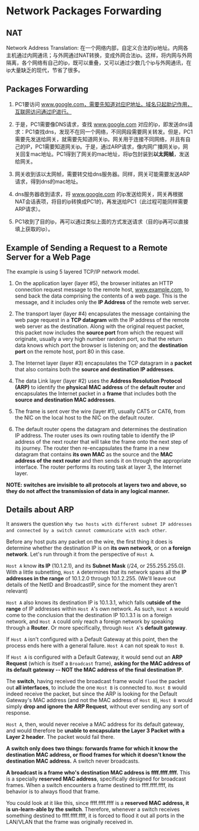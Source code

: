 # Network Packages Forwarding


## NAT
Network Address Translation: 在一个网络内部，自定义合法的ip地址。内网各主机通过内网通讯；与外网通过NAT转换，变成外网合法ip。这样，将内网与外网隔离，各个网络有自己的ip，既可以重叠，又可以通过少数几个ip与外网通讯，在ip大量缺乏的现代，节省了很多。

## Packages Forwarding
1. PC1要访问 www.google.com，需要先知道对应IP地址。域名只起助记作用，互联网访问通过IP进行。

2. 于是，PC1需要像DNS请求，查找 www.google.com 对应的ip，即发送dns请求：PC1查找dns，发现不在同一个网络，不同网段需要网关转发。但是，PC1需要先发送给网关，就需要先知道网关ip。网关用于连接不同网络，并且有自己的IP，PC1需要知道网关ip。于是，通过ARP请求，像内网广播网关ip，网关回复mac地址。PC1得到了网关的mac地址，将ip包封装到**以太网帧**，发送给网关。

3. 网关收到该以太网帧，需要转交给dns服务器。同样，网关可能需要发送ARP请求，得到dns的mac地址。

4. dns服务器收到请求，将 www.google.com 的ip发送给网关，网关再根据NAT会话表项，将目的ip转换成PC1的，再发送给PC1（此过程可能同样需要ARP请求）。

5. PC1收到了目的ip，再可以通过类似上面的方式发送请求（目的ip再可以直接填上获取的ip）。

## Example of Sending a Request to a Remote Server for a Web Page

The example is using 5 layered TCP/IP network model.

1. On the application layer (layer #5), the browser initiates an HTTP connection request message to the remote host, www.example.com, to send back the data comprising the contents of a web page. This is the message, and it includes only the **IP Address** of the remote web server.

2. The transport layer (layer #4) encapsulates the message containing the web page request in a **TCP datagram** with the IP address of the remote web server as the destination. Along with the original request packet, this packet now includes the **source port** from which the request will originate, usually a very high number random port, so that the return data knows which port the browser is listening on; and the **destination port** on the remote host, port 80 in this case.

3. The Internet layer (layer #3) encapsulates the TCP datagram in a **packet** that also contains both the **source and destination IP addresses**.

4. The data Link layer (layer #2) uses the **Address Resolution Protocol (ARP)** to identify the **physical MAC address** of the **default router** and encapsulates the Internet packet in a **frame** that includes both the **source and destination MAC addresses**.

5. The frame is sent over the wire (layer #1), usually CAT5 or CAT6, from the NIC on the local host to the NIC on the default router.

6. The default router opens the datagram and determines the destination IP address. The router uses its own routing table to identify the IP address of the next router that will take the frame onto the next step of its journey. The router then re-encapsulates the frame in a new datagram that contains **its own MAC** as the source and the **MAC address of the next router** and then sends it on through the appropriate interface. The router performs its routing task at layer 3, the Internet layer.

**NOTE: switches are invisible to all protocols at layers two and above, so they do not affect the transmission of data in any logical manner.**

## Details about ARP

It answers the question `Why two hosts with different subnet IP addresses and connected by a switch cannot communicate with each other`.

Before any host puts any packet on the wire, the first thing it does is determine whether the destination IP is on **its own network**, or on **a foreign network**. Let's run through it from the perspective of `Host A`.

`Host A` know **its IP** (10.1.2.1), and its **Subnet Mask** (/24, or 255.255.255.0). With a little subnetting, `Host A` determines that its network spans all the **IP addresses in the range** of 10.1.2.0 through 10.1.2.255. (We'll leave out details of the NetID and BroadcastIP, since for the moment they aren't relevant)

`Host A` also knows its destination IP is 10.1.3.1, which falls o**utside of the range** of IP addresses within `Host A`'s own network. As such, `Host A` would come to the conclusion that the destination IP 10.1.3.1 is on a foreign network, and `Host A` could only reach a foreign network by speaking through a **Router**. Or more specifically, through `Host A`'s **default gateway**.

If `Host A` isn't configured with a Default Gateway at this point, then the process ends here with a general failure. `Host A` can not speak to `Host B`.

If `Host A` is configured with a Default Gateway, it would send out an **ARP Request** (which is itself a `Broadcast` frame), **asking for the MAC address of its default gateway -- NOT the MAC address of the final destination IP**.

The **switch**, having received the broadcast frame would `flood` the packet out **all interfaces**, to include the one `Host B` is connected to. `Host B` would indeed receive the packet, but since the ARP is looking for the Default Gateway's MAC address (and not the MAC address of `Host B`), `Host B` would simply **drop and ignore the ARP Request**, without ever sending any sort of response.

`Host A`, then, would never receive a MAC address for its default gateway, and would therefore be **unable to encapsulate the Layer 3 Packet with a Layer 2 header**. The packet would fail there.

**A switch only does two things: forwards frame for which it know the destination MAC address, or flood frames for which it doesn't know the destination MAC address.** A switch never broadcasts.

**A broadcast is a frame who's destination MAC address is ffff.ffff.ffff.** This is a specially **reserved MAC address**, specifically designed for broadcast frames. When a switch encounters a frame destined to ffff.ffff.ffff, its behavior is to always flood that frame.

You could look at it like this, since ffff.ffff.ffff is a **reserved MAC address, it is un-learn-able by the switch**. Therefore, whenever a switch receives something destined to ffff.ffff.ffff, it is forced to flood it out all ports in the LAN/VLAN that the frame was originally received in.
